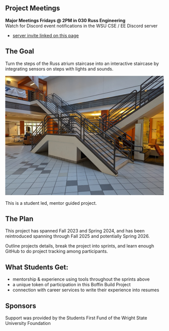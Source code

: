 ## Project Meetings

**Major Meetings Fridays @ 2PM in 030 Russ Engineering**  
Watch for Discord event notifications in the WSU CSE / EE Discord server
- [server invite linked on this page](https://engineering-computer-science.wright.edu/computer-science-and-engineering)

## The Goal

Turn the steps of the Russ atrium staircase into an interactive staircase by  
integrating sensors on steps with lights and sounds.

![The staircase](images/Russ-Atrium.jpg)

This is a student led, mentor guided project.

## The Plan

This project has spanned Fall 2023 and Spring 2024, and has been reintroduced spanning through Fall 2025 and potentially Spring 2026.  

Outline projects details, break the project into sprints, and learn enough GitHub to do project tracking among participants.

## What Students Get:

- mentorship & experience using tools throughout the sprints above
- a unique token of participation in this Boffin Build Project
- connection with career services to write their experience into resumes

## Sponsors

Support was provided by the Students First Fund of the Wright State University Foundation
